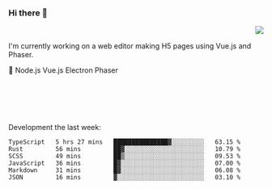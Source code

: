 ### Hi there 👋

<img align="right" src="https://github-readme-stats.vercel.app/api?username=jasonpanggo"/>

<br>
<p align="left">
I'm currently working on a web editor making H5 pages using Vue.js and Phaser.
</p>
<p align="left">
📖 Node.js Vue.js Electron Phaser
</p>
<br>
<br>
<br>
<br>

Development the last week:
<!--START_SECTION:waka-->

```text
TypeScript   5 hrs 27 mins   ███████████████▓░░░░░░░░░   63.15 %
Rust         56 mins         ██▓░░░░░░░░░░░░░░░░░░░░░░   10.79 %
SCSS         49 mins         ██▒░░░░░░░░░░░░░░░░░░░░░░   09.53 %
JavaScript   36 mins         █▓░░░░░░░░░░░░░░░░░░░░░░░   07.00 %
Markdown     31 mins         █▓░░░░░░░░░░░░░░░░░░░░░░░   06.08 %
JSON         16 mins         ▓░░░░░░░░░░░░░░░░░░░░░░░░   03.10 %
```

<!--END_SECTION:waka-->

<!--
**JASONPANGGO/jasonpanggo** is a ✨ _special_ ✨ repository because its `README.md` (this file) appears on your GitHub profile.

Here are some ideas to get you started:

- 🔭 I’m currently working on ...
- 🌱 I’m currently learning ...
- 👯 I’m looking to collaborate on ...
- 🤔 I’m looking for help with ...
- 💬 Ask me about ...
- 📫 How to reach me: ...
- 😄 Pronouns: ...
- ⚡ Fun fact: ...
-->
